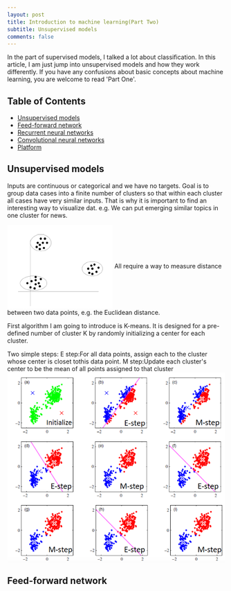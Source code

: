 ```yaml
---
layout: post
title: Introduction to machine learning(Part Two)
subtitle: Unsupervised models
comments: false
---
```

In the part of supervised models, I talked a lot about classification. In this article, I am just jump into unsupervised models and how they work differently. If you have any confusions about basic concepts about machine learning, you are welcome to read 'Part One'.

## Table of Contents
- [Unsupervised models](#unsupervised-models)
- [Feed-forward network](#feed-forward-networks)
- [Recurrent neural networks](#recurrent-neural-network)
- [Convolutional neural networks](#convolutional-neural-networks)
- [Platform](#platform)

## Unsupervised models
Inputs are continuous or categorical and we have no targets. Goal is to group data cases into a finite number of clusters so that within each cluster all cases have very similar inputs. That is why it is important to find an interesting way to visualize dat.
e.g. We can put emerging similar topics in one cluster for news.

<img src="/img/posts/cluster.png" alt="cluster" align="center"/>
All require a way to measure distance between two data points, e.g. the Euclidean distance.

First algorithm I am going to introduce is K-means. It is designed for a pre-defined number of cluster K by randomly initializing a center for each cluster.

Two simple steps:
E step:For all data points, assign each to the cluster whose center is closet tothis data point.
M step:Update each cluster's center to be the mean of all points assigned to that cluster
<img src="/img/posts/ME-Step.png" alt="M step plus E step" align="center"/>


## Feed-forward network
